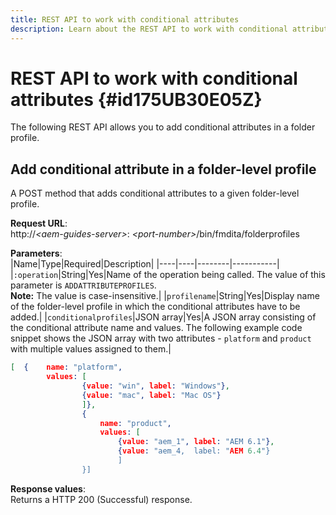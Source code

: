 ```yaml
---
title: REST API to work with conditional attributes
description: Learn about the REST API to work with conditional attributes
---
```

# REST API to work with conditional attributes {#id175UB30E05Z}

The following REST API allows you to add conditional attributes in a folder profile.

## Add conditional attribute in a folder-level profile 

A POST method that adds conditional attributes to a given folder-level profile.

**Request URL**:   
http://*<aem-guides-server\>*: *<port-number\>*/bin/fmdita/folderprofiles

**Parameters**:   
|Name|Type|Required|Description|
|----|----|--------|-----------|
|`:operation`|String|Yes|Name of the operation being called. The value of this parameter is ``ADDATTRIBUTEPROFILES``. <br> **Note:** The value is case-insensitive.|
|`profilename`|String|Yes|Display name of the folder-level profile in which the conditional attributes have to be added.|
|`conditionalprofiles`|JSON array|Yes|A JSON array consisting of the conditional attribute name and values. The following example code snippet shows the JSON array with two attributes - `platform` and `product` with multiple values assigned to them.| 

```JSON
[  {    name: "platform",    
        values: [       
                {value: "win", label: "Windows"},       
                {value: "mac", label: "Mac OS"}    
                ]},
                {    
                    name: "product",    
                    values: [      
                        {value: "aem_1", label: "AEM 6.1"},     
                        {value: "aem_4,  label: "AEM 6.4"}  
                        ]  
                }]
``` 

**Response values**:   
Returns a HTTP 200 \(Successful\) response.
